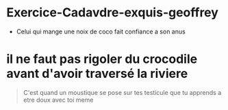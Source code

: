 # Exercice-Cadavdre-exquis-geoffrey
- Celui qui mange une noix de coco fait confiance a son anus
# il ne faut pas rigoler du crocodile avant d'avoir traversé la riviere
> C'est quand un moustique se pose sur tes testicule que tu apprends a etre doux avec toi meme

